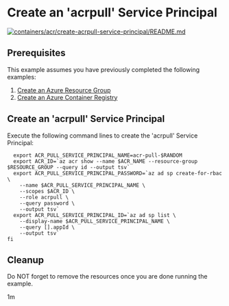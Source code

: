 
# Create an 'acrpull' Service Principal

[![containers/acr/create-acrpull-service-principal/README.md](https://github.com/Azure-Samples/java-on-azure-examples/actions/workflows/containers_acr_create-acrpull-service-principal_README_md.yml/badge.svg)](https://github.com/Azure-Samples/java-on-azure-examples/actions/workflows/containers_acr_create-acrpull-service-principal_README_md.yml)

## Prerequisites

This example assumes you have previously completed the following examples:

1. [Create an Azure Resource Group](../../group/create/README.md)
1. [Create an Azure Container Registry](../create/README.md)

<!-- workflow.cron(0 3 * * 2) -->
<!-- workflow.include(../create/README.md) -->

## Create an 'acrpull' Service Principal

Execute the following command lines to create the 'acrpull' Service Principal:

<!-- workflow.skip() -->
```shell
  export ACR_PULL_SERVICE_PRINCIPAL_NAME=acr-pull-$RANDOM
  export ACR_ID=`az acr show --name $ACR_NAME --resource-group $RESOURCE_GROUP --query id --output tsv`
  export ACR_PULL_SERVICE_PRINCIPAL_PASSWORD=`az ad sp create-for-rbac \
    --name $ACR_PULL_SERVICE_PRINCIPAL_NAME \
    --scopes $ACR_ID \
    --role acrpull \
    --query password \
    --output tsv`
  export ACR_PULL_SERVICE_PRINCIPAL_ID=`az ad sp list \
    --display-name $ACR_PULL_SERVICE_PRINCIPAL_NAME \
    --query [].appId \
    --output tsv`
fi
```

<!-- workflow.run()

if [[ -z $ACR_PULL_SERVICE_PRINCIPAL_NAME ]]; then
  export ACR_PULL_SERVICE_PRINCIPAL_NAME=acr-pull-$RANDOM
  export ACR_ID=`az acr show --name $ACR_NAME --query id --output tsv`
  export ACR_PULL_SERVICE_PRINCIPAL_PASSWORD=`az ad sp create-for-rbac \
    --name $ACR_PULL_SERVICE_PRINCIPAL_NAME \
    --scopes $ACR_ID \
    --role acrpull \
    --query password \
    --output tsv`
  export ACR_PULL_SERVICE_PRINCIPAL_ID=`az ad sp list \
    --display-name $ACR_PULL_SERVICE_PRINCIPAL_NAME \
    --query [].appId \
    --output tsv`
fi

  -->

<!-- workflow.directOnly() 

az group delete --name $RESOURCE_GROUP --yes || true
az ad sp delete --id $ACR_PULL_SERVICE_PRINCIPAL_ID || true

if [[ -z $ACR_PULL_SERVICE_PRINCIPAL_PASSWORD ]]; then
  echo "ACR 'acrpull' service principal password was not found"
  exit 1
fi

if [[ -z $ACR_PULL_SERVICE_PRINCIPAL_ID ]]; then
  echo "ACR 'acrpull' service principal id was not found"
  exit 1
fi

  -->

## Cleanup

Do NOT forget to remove the resources once you are done running the example.

1m
